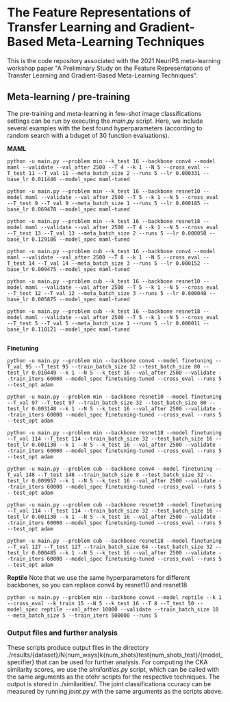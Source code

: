 # The Feature Representations of Transfer Learning and Gradient-Based Meta-Learning Techniques 

This is the code repository associated with the 2021 NeurIPS meta-learning workshop paper "A Preliminary Study on the Feature Representations of Transfer Learning and Gradient-Based Meta-Learning Techniques". 

## Meta-learning / pre-training

The pre-training and meta-learning in few-shot image classifications settings can be run by executing the *main.py* script. Here, we include several examples with the best found hyperparameters (according to random search with a bduget of 30 function evaluations).

**MAML**
```
python -u main.py --problem min --k_test 16 --backbone conv4 --model maml --validate --val_after 2500 --T 4 --k 1 --N 5 --cross_eval --T_test 11 --T_val 11 --meta_batch_size 2 --runs 5 --lr 0.000331 --base_lr 0.011446 --model_spec maml-tuned

python -u main.py --problem min --k_test 16 --backbone resnet10 --model maml --validate --val_after 2500 --T 5 --k 1 --N 5 --cross_eval --T_test 9 --T_val 9 --meta_batch_size 1 --runs 5 --lr 0.000185 --base_lr 0.069478 --model_spec maml-tuned

python -u main.py --problem min --k_test 16 --backbone resnet18 --model maml --validate --val_after 2500 --T 4 --k 1 --N 5 --cross_eval --T_test 13 --T_val 13 --meta_batch_size 2 --runs 5 --lr 0.000050 --base_lr 0.129186 --model_spec maml-tuned

python -u main.py --problem cub --k_test 16 --backbone conv4 --model maml --validate --val_after 2500 --T 8 --k 1 --N 5 --cross_eval --T_test 14 --T_val 14 --meta_batch_size 3 --runs 5 --lr 0.000152 --base_lr 0.009475 --model_spec maml-tuned

python -u main.py --problem cub --k_test 16 --backbone resnet10 --model maml --validate --val_after 2500 --T 5 --k 1 --N 5 --cross_eval --T_test 12 --T_val 12 --meta_batch_size 3 --runs 5 --lr 0.000048 --base_lr 0.005875 --model_spec maml-tuned

python -u main.py --problem cub --k_test 16 --backbone resnet18 --model maml --validate --val_after 2500 --T 5 --k 1 --N 5 --cross_eval --T_test 5 --T_val 5 --meta_batch_size 1 --runs 5 --lr 0.000011 --base_lr 0.110121 --model_spec maml-tuned


```

**Finetuning**
```
python -u main.py --problem min --backbone conv4 --model finetuning --T_val 95 --T_test 95 --train_batch_size 32 --test_batch_size 80 --test_lr 0.010449 --k 1 --N 5 --k_test 16 --val_after 2500 --validate --train_iters 60000 --model_spec finetuning-tuned --cross_eval --runs 5 --test_opt adam

python -u main.py --problem min --backbone resnet10 --model finetuning --T_val 97 --T_test 97 --train_batch_size 32 --test_batch_size 80 --test_lr 0.003148 --k 1 --N 5 --k_test 16 --val_after 2500 --validate --train_iters 60000 --model_spec finetuning-tuned --cross_eval --runs 5 --test_opt adam

python -u main.py --problem min --backbone resnet18 --model finetuning --T_val 114 --T_test 114 --train_batch_size 32 --test_batch_size 16 --test_lr 0.001130 --k 1 --N 5 --k_test 16 --val_after 2500 --validate --train_iters 60000 --model_spec finetuning-tuned --cross_eval --runs 5 --test_opt adam

python -u main.py --problem cub --backbone conv4 --model finetuning --T_val 148 --T_test 148 --train_batch_size 8 --test_batch_size 32 --test_lr 0.009957 --k 1 --N 5 --k_test 16 --val_after 2500 --validate --train_iters 60000 --model_spec finetuning-tuned --cross_eval --runs 5 --test_opt adam

python -u main.py --problem cub --backbone resnet10 --model finetuning --T_val 114 --T_test 114 --train_batch_size 32 --test_batch_size 16 --test_lr 0.001130 --k 1 --N 5 --k_test 16 --val_after 2500 --validate --train_iters 60000 --model_spec finetuning-tuned --cross_eval --runs 5 --test_opt adam

python -u main.py --problem cub --backbone resnet18 --model finetuning --T_val 127 --T_test 127 --train_batch_size 64 --test_batch_size 32 --test_lr 0.000485 --k 1 --N 5 --k_test 16 --val_after 2500 --validate --train_iters 60000 --model_spec finetuning-tuned --cross_eval --runs 5 --test_opt adam
```

**Reptile**
Note that we use the same hyperparameters for different backbones, so you can replace conv4 by resnet10 and resnet18
```
python -u main.py --problem min --backbone conv4 --model reptile --k 1 --cross_eval --k_train 15 --N 5 --k_test 16 --T 8 --T_test 50 --model_spec reptile --val_after 10000 --validate --train_batch_size 10 --meta_batch_size 5 --train_iters 500000 --runs 5
```

### Output files and further analysis
These scripts produce output files in the directory ./results/{dataset}/N{num_ways}k{num_shots}test{num_shots_test}/{model_specifier} that can be used for further analysis.
For computing the CKA similarity scores, we use the *similarities.py* script, which can be called with the same arguments as the otehr scripts for the respective techniques. The output is stored in ./similarities/.
The joint classificationa ccuracy can be measured by running *joint.py* with the same arguments as the scripts above. 


